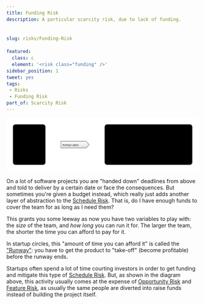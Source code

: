 ```yaml
---
title: Funding Risk
description: A particular scarcity risk, due to lack of funding.


slug: risks/Funding-Risk

featured: 
  class: c
  element: '<risk class="funding" />'
sidebar_position: 1
tweet: yes
tags: 
 - Risks
 - Funding Risk
part_of: Scarcity Risk
---
```


<RiskIntro fm={frontMatter} />

![Funding Risk](/img/generated/risks/scarcity/funding-risk.svg)

On a lot of software projects you are "handed down" deadlines from above and told to deliver by a certain date or face the consequences. <!-- tweet-end --> But sometimes you're given a budget instead, which really just adds another layer of abstraction to the [Schedule Risk](/tags/Schedule-Risk).  That is, do I have enough funds to cover the team for as long as I need them?

This grants you some leeway as now you have two variables to play with: the _size_ of the team, and _how long_ you can run it for.  The larger the team, the shorter the time you can afford to pay for it.

In startup circles, this "amount of time you can afford it" is called the ["Runway"](https://en.wiktionary.org/wiki/runway):  you have to get the product to "take-off" (become profitable) before the runway ends. 

Startups often spend a lot of time courting investors in order to get funding and mitigate this type of [Schedule Risk](/tags/Schedule-Risk).<!-- tweet-end -->  But, as shown in the diagram above, this activity usually comes at the expense of [Opportunity Risk](/tags/Opportunity-Risk) and [Feature Risk](/tags/Feature-Risk), as usually the same people are diverted into raise funds instead of building the project itself.  